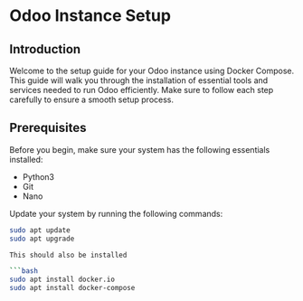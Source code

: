 # Odoo Instance Setup

## Introduction

Welcome to the setup guide for your Odoo instance using Docker Compose. This guide will walk you through the installation of essential tools and services needed to run Odoo efficiently. Make sure to follow each step carefully to ensure a smooth setup process.

## Prerequisites

Before you begin, make sure your system has the following essentials installed:

- Python3
- Git
- Nano

Update your system by running the following commands:

```bash
sudo apt update
sudo apt upgrade

This should also be installed 

```bash
sudo apt install docker.io
sudo apt install docker-compose
